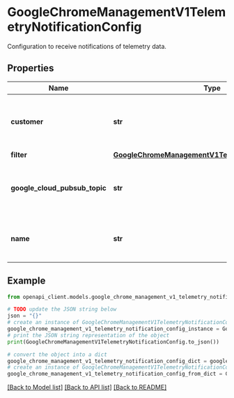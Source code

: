 # GoogleChromeManagementV1TelemetryNotificationConfig

Configuration to receive notifications of telemetry data.

## Properties

Name | Type | Description | Notes
------------ | ------------- | ------------- | -------------
**customer** | **str** | Output only. Google Workspace customer that owns the resource. | [optional] [readonly] 
**filter** | [**GoogleChromeManagementV1TelemetryNotificationFilter**](GoogleChromeManagementV1TelemetryNotificationFilter.md) |  | [optional] 
**google_cloud_pubsub_topic** | **str** | The pubsub topic to which notifications are published to. | [optional] 
**name** | **str** | Output only. Resource name of the notification configuration. | [optional] [readonly] 

## Example

```python
from openapi_client.models.google_chrome_management_v1_telemetry_notification_config import GoogleChromeManagementV1TelemetryNotificationConfig

# TODO update the JSON string below
json = "{}"
# create an instance of GoogleChromeManagementV1TelemetryNotificationConfig from a JSON string
google_chrome_management_v1_telemetry_notification_config_instance = GoogleChromeManagementV1TelemetryNotificationConfig.from_json(json)
# print the JSON string representation of the object
print(GoogleChromeManagementV1TelemetryNotificationConfig.to_json())

# convert the object into a dict
google_chrome_management_v1_telemetry_notification_config_dict = google_chrome_management_v1_telemetry_notification_config_instance.to_dict()
# create an instance of GoogleChromeManagementV1TelemetryNotificationConfig from a dict
google_chrome_management_v1_telemetry_notification_config_from_dict = GoogleChromeManagementV1TelemetryNotificationConfig.from_dict(google_chrome_management_v1_telemetry_notification_config_dict)
```
[[Back to Model list]](../README.md#documentation-for-models) [[Back to API list]](../README.md#documentation-for-api-endpoints) [[Back to README]](../README.md)


